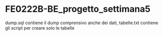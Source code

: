 # FE0222B-BE_progetto_settimana5

dump.sql contiene il dump comprensivo anche dei dati,
tabelle.txt contiene gli script per creare solo le tabelle
